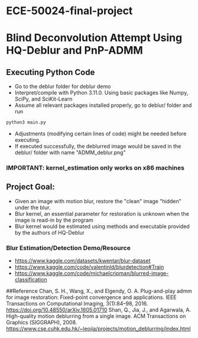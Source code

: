 # ECE-50024-final-project 

# Blind Deconvolution Attempt Using HQ-Deblur and PnP-ADMM
 
## Executing Python Code
* Go to the deblur folder for deblur demo
* Interpret/compile with Python 3.11.0. Using basic packages like Numpy, SciPy, and SciKit-Learn
* Assume all relevant packages installed properly, go to deblur/ folder and run
```bash
python3 main.py
```
* Adjustments (modifying certain lines of code) might be needed before executing.
* If executed successfully, the deblurred image would be saved in the deblur/ folder with name "ADMM_deblur.png"

### **IMPORTANT: kernel_estimation only works on x86 machines**


## Project Goal:
* Given an image with motion blur, restore the "clean" image "hidden" under the blur.
* Blur kernel, an essential parameter for restoration is unknown when the image is read-in by the program
* Blur kernel would be estimated using methods and executable provided by the authors of HQ-Deblur
### Blur Estimation/Detection Demo/Resource 
* https://www.kaggle.com/datasets/kwentar/blur-dataset
* https://www.kaggle.com/code/valentinld/blurdetection#Train
* https://www.kaggle.com/code/michaelcripman/blurred-image-classification

##Reference
Chan, S. H., Wang, X., and Elgendy, O. A. Plug-and-play
 admm for image restoration: Fixed-point convergence
 and applications. IEEE Transactions on Computational
 Imaging, 3(1):84–98, 2016. 
 https://doi.org/10.48550/arXiv.1605.01710
Shan, Q., Jia, J., and Agarwala, A. High-quality motion deblurring from a single image. ACM Transactions on
 Graphics (SIGGRAPH), 2008.
 https://www.cse.cuhk.edu.hk/~leojia/projects/motion_deblurring/index.html

